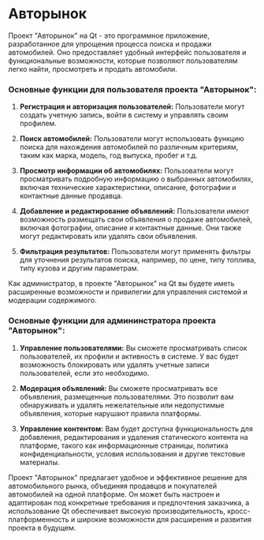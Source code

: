 # Авторынок

Проект "Авторынок" на Qt - это программное приложение, разработанное для упрощения процесса поиска и продажи автомобилей. Оно предоставляет удобный интерфейс пользователя и функциональные возможности, которые позволяют пользователям легко найти, просмотреть и продать автомобили.

### Основные функции для пользователя проекта "Авторынок":

1. **Регистрация и авторизация пользователей:** Пользователи могут создать учетную запись, войти в систему и управлять своим профилем.

2. **Поиск автомобилей:** Пользователи могут использовать функцию поиска для нахождения автомобилей по различным критериям, таким как марка, модель, год выпуска, пробег и т.д.

3. **Просмотр информации об автомобилях:** Пользователи могут просматривать подробную информацию о выбранных автомобилях, включая технические характеристики, описание, фотографии и контактные данные продавца.

4. **Добавление и редактирование объявлений:** Пользователи имеют возможность размещать свои объявления о продаже автомобилей, включая фотографии, описание и контактные данные. Они также могут редактировать или удалять свои объявления.

5. **Фильтрация результатов:** Пользователи могут применять фильтры для уточнения результатов поиска, например, по цене, типу топлива, типу кузова и другим параметрам.

Как администратор, в проекте "Авторынок" на Qt вы будете иметь расширенные возможности и привилегии для управления системой и модерации содержимого. 

### Основные функции для админинстратора проекта "Авторынок":

1. **Управление пользователями:** Вы сможете просматривать список пользователей, их профили и активность в системе. У вас будет возможность блокировать или удалять учетные записи пользователей, если это необходимо.

2. **Модерация объявлений:** Вы сможете просматривать все объявления, размещенные пользователями. Это позволит вам обнаруживать и удалять нежелательные или недопустимые объявления, которые нарушают правила платформы.

3. **Управление контентом:** Вам будет доступна функциональность для добавления, редактирования и удаления статического контента на платформе, такого как информационные страницы, политика конфиденциальности, условия использования и другие текстовые материалы.

Проект "Авторынок" предлагает удобное и эффективное решение для автомобильного рынка, объединяя продавцов и покупателей автомобилей на одной платформе. Он может быть настроен и адаптирован под конкретные требования и предпочтения заказчика, а использование Qt обеспечивает высокую производительность, кросс-платформенность и широкие возможности для расширения и развития проекта в будущем.
